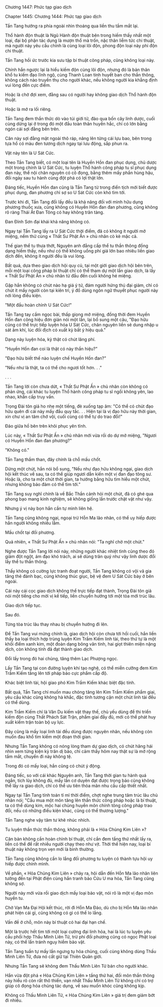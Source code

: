 




Chương 1447: Phức tạp giao dịch


Chapter 1445: Chương 1444: Phức tạp giao dịch

Tần Tang hướng ra phía ngoài nhìn thoáng qua liền thu tầm mắt lại.

Thổ hành độn thuật là Ngũ Hành độn thuật bên trong hiếm thấy nhất một loại, đại bộ phận tác dụng là mượn thổ mà trốn, nặc thân liễm tức chi thuật, mà người này yêu cầu chính là cùng loại lôi độn, phong độn loại này phi độn chi thuật.

Tần Tang hồi ức trước kia sưu tập bí thuật công pháp, cũng không loại này.

Chính hắn ngược lại là hiểu kiếm độn cùng lôi độn, nhưng đó là bản thân khổ tu kiếm đạo lĩnh ngộ, cùng Thanh Loan tinh huyết ban cho thần thông, không cách nào truyền thụ cho người khác, nếu không người kia khẳng định vui lòng đến cực điểm.

Hoặc là chờ đợi xem, đằng sau có người hay không giao dịch Thổ hành độn thuật.

Hoặc là mở ra lối riêng.

Tần Tang đem thần thức dò vào túi giới tử, đảo qua bốn cây linh dược, cuối cùng dừng lại ở trong đó một đầu toàn thân huyền hắc, chỉ có lớn bằng ngón cái sợi đằng bên trên.

Căn này sợi đằng mặt ngoài thô ráp, nâng lên từng cái lựu bao, bên trong tựa hồ có màu đen tương dịch ngay tại lưu động, sắp phun ra.

Vật này tên là U Sát Cức.

Theo Tần Tang biết, có một loại tên là Huyền Hồn đan phục dụng, chủ dược một trong chính là U Sát Cức, tu luyện Thổ hành công pháp tu sĩ phục dụng đan này, thể nội chân nguyên có cô đọng, bằng thêm mấy phần hùng hậu, đối ngày sau tu hành cùng đột phá có lợi thật lớn.

Đáng tiếc, Huyền Hồn đan cũng là Tần Tang từ trong điển tịch mới biết được phục dụng, đan phương chỉ sợ so U Sát Cức còn khó tìm tới.

Trước khi đi, Tần Tang đổi lấy đều là khả năng đối với mình hữu dụng phương thuốc xưa, cũng không có Huyền Hồn đan đan phương, cũng không rõ ràng Thái Ất Đan Tông có hay không trân tàng.

Đan Đỉnh Sơn đại khái khả năng không có.

Ngay tại Tần Tang lấy ra U Sát Cức thời điểm, đã có không ít người mở miệng, nếm thử cùng « Thất Sư Phật Ấn » chủ nhân cò kè mặc cả.

Thế gian thể tu thưa thớt, Nguyên anh đẳng cấp thể tu thần thông đồng dạng hiếm thấy, nếu như có thể không uổng phí giá lớn bao nhiêu liền giao dịch đến, không ít người đều là vui lòng.

Bất quá, dựa theo giao dịch hội quy củ, tại một giới giao dịch hội bên trên, mỗi một loại công pháp bí thuật chỉ có thể tham dự một lần giao dịch, là lấy « Thất Sư Phật Ấn » chủ nhân từ đầu đến cuối không hé miệng.

Gặp hắn không có chút nào hạ giá ý tứ, đám người hứng thú đại giảm, chỉ có chút ít mấy người còn tại kiên trì, ý đồ dùng ngôn ngữ thuyết phục người này nới lỏng điều kiện.

"Một đầu hoàn chỉnh U Sát Cức!"

Tần Tang tay cầm ngọc bài, thấp giọng mở miệng, đồng thời đem Huyền Hồn đan công hiệu đơn giản nói một lần, lại bổ sung một câu, "Đạo hữu cũng có thể trực tiếp luyện hóa U Sát Cức, chân nguyên liền sẽ dung nhập u sát âm khí, lúc đối địch có xuất kỳ bất ý hiệu quả."

Dạng này luyện hóa, kỳ thật có chút lãng phí.

"Huyền Hồn đan coi là thật có này thần hiệu?"

"Đạo hữu biết thế nào luyện chế Huyền Hồn đan?"

"Nếu như là thật, ta có thể cho ngươi tốt hơn. . ."

. . .

Tần Tang lời còn chưa dứt, « Thất Sư Phật Ấn » chủ nhân còn không có phản ứng, cái khác tu luyện Thổ hành công pháp tu sĩ ngồi không yên, lao nhao, khẩn cấp truy vấn.

Trọng Đài tôn giả ho nhẹ một tiếng, đè xuống tạp âm: "Có thể có chút đạo hữu quên đi cái này mấy đầu quy tắc. . . Hiện tại là vị đạo hữu này thời gian, xin chư vị an tâm chớ vội, cuối cùng có thể tự do trao đổi!"

Đảo giữa hồ bên trên khôi phục yên tĩnh.

Lúc này, « Thất Sư Phật Ấn » chủ nhân mới vừa rồi do dự mở miệng, "Ngươi có Huyền Hồn đan đan phương?"

"Không có."

Tần Tang thầm than, đây chính là chỗ mấu chốt.

Dừng một chút, hắn nói bổ sung, "Nếu như đạo hữu không ngại, giao dịch hội kết thúc về sau, ta có thể giúp ngươi dẫn kiến một vị đan đạo tông sư. Hoặc là, cho ta một chút thời gian, ta hướng bằng hữu tìm hiểu một chút, nhưng không bảo đảm có thể tìm tới."

Tần Tang suy nghĩ chính là về Bắc Thần cảnh hỏi một chút, đã có ghé qua phong bạo mang kinh nghiệm, sẽ không giống lần trước chật vật như vậy.

Nhưng ý vị này bọn hắn cần tự mình liên hệ.

Tần Tang cũng không ngại, ngoại trừ Hỗn Ma lão nhân, có thể uy hiếp được hắn người không nhiều lắm.

Mấu chốt tại đối phương.

Quả nhiên, « Thất Sư Phật Ấn » chủ nhân nói: "Ta nghĩ chờ một chút."

Nghe được Tần Tang lời nói này, những người khác nhiệt tình cũng theo đó giảm đột ngột, ám đạo khó trách, ai sẽ dùng trân quý như vậy linh dược đổi lấy thể tu thần thông.

Thấy không có cường lực tranh đoạt người, Tần Tang không có vội vã gia tăng thẻ đánh bạc, cũng không thúc giục, bệ vệ đem U Sát Cức bày ở bên ngoài.

Cái này cái cọc giao dịch không thể trực tiếp đạt thành, Trọng Đài tôn giả nói một tiếng cho mời vị kế tiếp, liền chuyển hướng tới một tòa mới trúc lâu.

Giao dịch tiếp tục.

Sau đó.

Từng tòa trúc lâu thay nhau bị chuyển hướng đi lên.

Để Tần Tang vui mừng chính là, giao dịch hội còn chưa tới hồi cuối, hắn liền thấy ba loại thích hợp trùng luyện Kim Trầm Kiếm linh tài, theo thứ tự là một khối điểm xanh kim, một đoàn dạng bông vân tinh, hai giọt thiên miện nặng dịch, còn không tính đã đạt thành giao dịch.

Đổi lấy trong đó hai chủng, tăng thêm Lạc Phượng ngọc.

Lấy Tần Tang tại con đường luyện khí tạo nghệ, có thể miễn cưỡng đem Kim Trầm Kiếm tăng lên tới pháp bảo cực phẩm cấp độ.

Khác biệt linh tài, hội giao phó Kim Trầm Kiếm khác biệt đặc tính.

Bất quá, Tần Tang chỉ muốn mau chóng tăng lên Kim Trầm Kiếm phẩm giai, yêu cầu khác cũng không hà khắc, đặc tính tương cận một chút linh tài đều có thể dùng.

Kim Trầm Kiếm chỉ là Vân Du kiếm vật thay thế, chủ yếu dùng để thi triển kiếm độn cùng Thất Phách Sát Trận, phẩm giai đầy đủ, mới có thể phát huy xuất kiếm trận toàn bộ uy lực.

Đây cũng là mấy loại linh tài đều dùng được nguyên nhân, nếu không còn muốn đau khổ tìm kiếm một đoạn thời gian.

Nhưng Tần Tang không có nóng lòng tham dự giao dịch, có chút hăng hái nhìn xem từng kiện kỳ trân dị bảo, chỉ cảm thấy hôm nay thật sự là mở rộng tầm mắt, chuyến đi này không tệ.

Trong đó có mấy loại, hắn cũng có chút ý động.

Đáng tiếc, so với cái khác Nguyên anh, Tần Tang thời gian tu hành quá ngắn, tích lũy không đủ, mấy lần cơ duyên đạt được trọng bảo cũng không thể lấy ra giao dịch, chỉ có thể ưu tiên thỏa mãn nhu cầu cầp thiết nhất.

Ngay tại Tần Tang tính toán tỉ mỉ thời điểm, chợt nghe trung tâm trúc lâu chủ nhân nói; "Cầu mua một môn tăng lên thần thức công pháp hoặc là bí thuật, ta có thể dùng kim, mộc hai chủng huyền môn chính tông công pháp trao đổi, nếu có những điều kiện khác, cũng có thể thương lượng."

Tần Tang nghe vậy tâm tư khẽ nhúc nhích.

Tu luyện thần thức thần thông, không phải là « Hỏa Chủng Kim Liên »?

Căn bản không cần hoàn chỉnh bí thuật, chỉ cần đem tầng thứ nhất lấy ra, liền có thể để rất nhiều người chạy theo như vịt. Thời thế hiện nay, loại bí thuật này không trọn vẹn mới là bình thường.

Tần Tang cũng không cần lo lắng đối phương tu luyện có thành tựu hội uy hiếp được chính mình.

Về phần, « Hỏa Chủng Kim Liên » chảy ra, hội dẫn đến Hỗn Ma lão nhân liên tưởng đến tại Phật điện cùng hắn tranh bảo Cửu U ma hỏa, Tần Tang cũng không sợ.

Người này mới vừa rồi giao dịch mấy loại bảo vật, nói rõ là một vị đạo môn huyền tu.

Chờ Vạn Ma Đại Hội kết thúc, rời đi Hỗn Ma Đảo, dù cho bị Hỗn Ma lão nhân phát hiện cái gì, cũng không có gì có thể lo lắng.

Vấn đề ở chỗ, môn này bí thuật có hai đại hạn chế.

Một là trước hết tìm tới một loại cường đại linh hỏa, hai là lúc tu luyện yêu cầu phối hợp Thấu Minh Liên Tử, trừ phi đối phương cũng có ngọc Phật loại này, có thể lẩn tránh nguy hiểm bảo vật.

Tần Tang tuần tự mấy lần ngưng tụ hỏa chủng, cuối cùng không dùng Thấu Minh Liên Tử, đưa nó cất giữ tại Thiên Quân giới.

Nhưng Tần Tang sẽ không đem Thấu Minh Liên Tử bán cho người khác.

Hắn vừa đột phá « Hỏa Chủng Kim Liên » tầng thứ hai, đối môn thần thông này hiểu rõ còn rất thô thiển, vạn nhất Thấu Minh Liên Tử không chỉ có trợ giúp cô đọng hỏa chủng tác dụng, về sau muốn khóc cũng không kịp.

Không có Thấu Minh Liên Tử, « Hỏa Chủng Kim Liên » giá trị đem giảm bớt đi nhiều.




